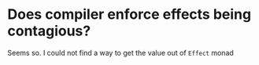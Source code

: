 # Does compiler enforce effects being contagious?

Seems so. I could not find a way to get the value out of `Effect` monad
